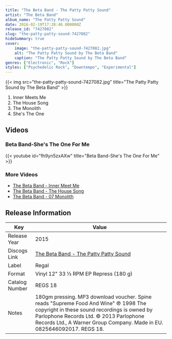 ```yaml
---
title: "The Beta Band - The Patty Patty Sound"
artist: "The Beta Band"
album_name: "The Patty Patty Sound"
date: 2016-02-19T17:28:46.000000Z
release_id: "7427082"
slug: "the-patty-patty-sound-7427082"
hideSummary: true
cover:
    image: "the-patty-patty-sound-7427082.jpg"
    alt: "The Patty Patty Sound by The Beta Band"
    caption: "The Patty Patty Sound by The Beta Band"
genres: ["Electronic", "Rock"]
styles: ["Psychedelic Rock", "Downtempo", "Experimental"]
---
```


{{< img src="the-patty-patty-sound-7427082.jpg" title="The Patty Patty Sound by The Beta Band" >}}

<!-- section break -->

1. Inner Meets Me
2. The House Song
3. The Monolith
4. She's The One

<!-- section break -->




## Videos
### Beta Band-She's The One For Me
{{< youtube id="fh9yn5zxAXw" title="Beta Band-She's The One For Me" >}}<br>

### More Videos

- [The Beta Band - Inner Meet Me](https://www.youtube.com/watch?v=eyRu0b7nnNc)
- [The Beta Band - The House Song](https://www.youtube.com/watch?v=PihMXJ2lKCs)
- [The Beta Band - 07 Monolith](https://www.youtube.com/watch?v=xeUVbfPIPhU)


## Release Information
|  Key           | Value                                                |
| ---------------| ---------------------------------------------------- |
| Release Year   | 2015                                   |
| Discogs Link   | [The Beta Band - The Patty Patty Sound](https://www.discogs.com/release/7427082-The-Beta-Band-The-Patty-Patty-Sound) |
| Label          | Regal |
| Format         | Vinyl 12" 33 ⅓ RPM EP Repress (180 g) |
| Catalog Number | REGS 18 |
| Notes | 180gm pressing. MP3 download voucher. Spine reads "Supreme Food And Wine"  ℗ 1998 The copyright in these sound recordings is owned by Parlophone Records Ltd. © 2013 Parlophone Records Ltd., A Warner Group Company. Made in EU. 0825646092017. REGS 18. |